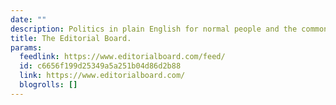 ```yaml
---
date: ""
description: Politics in plain English for normal people and the common good.
title: The Editorial Board.
params:
  feedlink: https://www.editorialboard.com/feed/
  id: c6656f199d25349a5a251b04d86d2b88
  link: https://www.editorialboard.com/
  blogrolls: []
---
```

